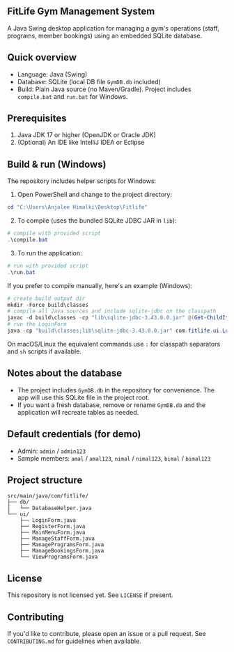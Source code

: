 ## FitLife Gym Management System

A Java Swing desktop application for managing a gym's operations (staff, programs, member bookings) using an embedded SQLite database.

## Quick overview

- Language: Java (Swing)
- Database: SQLite (local DB file `GymDB.db` included)
- Build: Plain Java source (no Maven/Gradle). Project includes `compile.bat` and `run.bat` for Windows.

## Prerequisites

1. Java JDK 17 or higher (OpenJDK or Oracle JDK)
2. (Optional) An IDE like IntelliJ IDEA or Eclipse

## Build & run (Windows)

The repository includes helper scripts for Windows:

1. Open PowerShell and change to the project directory:

```powershell
cd "C:\Users\Anjalee Himalki\Desktop\Fitlife"
```

2. To compile (uses the bundled SQLite JDBC JAR in `lib`):

```powershell
# compile with provided script
.\compile.bat
```

3. To run the application:

```powershell
# run with provided script
.\run.bat
```

If you prefer to compile manually, here's an example (Windows):

```powershell
# create build output dir
mkdir -Force build\classes
# compile all Java sources and include sqlite-jdbc on the classpath
javac -d build\classes -cp "lib\sqlite-jdbc-3.43.0.0.jar" @(Get-ChildItem -Recurse -Filter *.java).FullName
# run the LoginForm
java -cp "build\classes;lib\sqlite-jdbc-3.43.0.0.jar" com.fitlife.ui.LoginForm
```

On macOS/Linux the equivalent commands use `:` for classpath separators and `sh` scripts if available.

## Notes about the database

- The project includes `GymDB.db` in the repository for convenience. The app will use this SQLite file in the project root.
- If you want a fresh database, remove or rename `GymDB.db` and the application will recreate tables as needed.

## Default credentials (for demo)

- Admin: `admin` / `admin123`
- Sample members: `amal` / `amal123`, `nimal` / `nimal123`, `bimal` / `bimal123`

## Project structure

```
src/main/java/com/fitlife/
├── db/
│   └── DatabaseHelper.java
└── ui/
    ├── LoginForm.java
    ├── RegisterForm.java
    ├── MainMenuForm.java
    ├── ManageStaffForm.java
    ├── ManageProgramsForm.java
    ├── ManageBookingsForm.java
    └── ViewProgramsForm.java
```

## License

This repository is not licensed yet. See `LICENSE` if present.

## Contributing

If you'd like to contribute, please open an issue or a pull request. See `CONTRIBUTING.md` for guidelines when available.